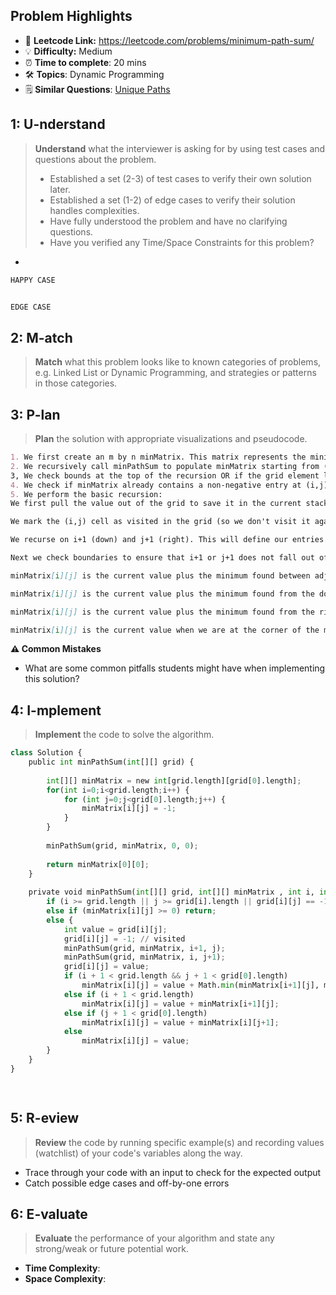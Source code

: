 ## Problem Highlights

* 🔗 **Leetcode Link:** <https://leetcode.com/problems/minimum-path-sum/>
* 💡 **Difficulty:** Medium
* ⏰ **Time to complete**: 20 mins
* 🛠️ **Topics**: Dynamic Programming
* 🗒️ **Similar Questions**: [Unique Paths](https://leetcode.com/problems/unique-paths/)
    
## 1: U-nderstand
 
> **Understand** what the interviewer is asking for by using test cases and questions about the problem.
> 
> - Established a set (2-3) of test cases to verify their own solution later.
> - Established a set (1-2) of edge cases to verify their solution handles complexities.
> - Have fully understood the problem and have no clarifying questions.
> - Have you verified any Time/Space Constraints for this problem?

- 
   
```markdown
HAPPY CASE


EDGE CASE

```   
    
## 2: M-atch

<!-- See https://docs.google.com/document/d/1hYT1hoOJ6pFIt8A5q-PIZmYP7pB4WqlzyUJgFx9x2mY/edit#heading=h.ya2de4n4zsds for list of algorithms based on question type-->

> **Match** what this problem looks like to known categories of problems, e.g. Linked List or Dynamic Programming, and strategies or patterns in those categories.



## 3: P-lan

> **Plan** the solution with appropriate visualizations and pseudocode.

```markdown
1. We first create an m by n minMatrix. This matrix represents the minimum distance to travel starting from square (i, j) to get to corner element (m-1, n-1). At the end of this algorithm we really are looking for (0,0). Pause and think about this.
2. We recursively call minPathSum to populate minMatrix starting from (0,0). Note, this will fully populate minMatrix.
3, We check bounds at the top of the recursion OR if the grid element located at (i,j) has been visited in the past. Note, we leverage the fact that the grid has ONLY non-negative integers here, so during recursion we can use -1 as a flag to indicate if it has been visited.
4. We check if minMatrix already contains a non-negative entry at (i,j). This leverages the fact that if this is populated then it must have already gone through the recursion to identify this value. Note, this is generaly refered to as memoization.
5. We perform the basic recursion:
We first pull the value out of the grid to save it in the current stack/frame for the recursion

We mark the (i,j) cell as visited in the grid (so we don't visit it again)

We recurse on i+1 (down) and j+1 (right). This will define our entries for minMatrix for (i+1, j) and (i, j+1).

Next we check boundaries to ensure that i+1 or j+1 does not fall out of the grid.

minMatrix[i][j] is the current value plus the minimum found between adjacent cells (down or right) when we are not along the edge of the grid.

minMatrix[i][j] is the current value plus the minimum found from the down cell (this is the case when you are on the far right wall of the grid).

minMatrix[i][j] is the current value plus the minimum found from the right cell (this is the case when you are along the bottom of the grid).

minMatrix[i][j] is the current value when we are at the corner of the matrix (down and left aren't defined).
```

**⚠️ Common Mistakes**

* What are some common pitfalls students might have when implementing this solution?



## 4: I-mplement

> **Implement** the code to solve the algorithm.

```python
class Solution {
    public int minPathSum(int[][] grid) {
       
        int[][] minMatrix = new int[grid.length][grid[0].length];
        for(int i=0;i<grid.length;i++) {
            for (int j=0;j<grid[0].length;j++) {
                minMatrix[i][j] = -1;
            }
        }
        
        minPathSum(grid, minMatrix, 0, 0);
        
        return minMatrix[0][0];
    }
    
    private void minPathSum(int[][] grid, int[][] minMatrix , int i, int j) {
        if (i >= grid.length || j >= grid[i].length || grid[i][j] == -1) return; 
        else if (minMatrix[i][j] >= 0) return;  
        else {
            int value = grid[i][j];
            grid[i][j] = -1; // visited
            minPathSum(grid, minMatrix, i+1, j);
            minPathSum(grid, minMatrix, i, j+1);
            grid[i][j] = value;
            if (i + 1 < grid.length && j + 1 < grid[0].length)
                minMatrix[i][j] = value + Math.min(minMatrix[i+1][j], minMatrix[i][j+1]);
            else if (i + 1 < grid.length)
                minMatrix[i][j] = value + minMatrix[i+1][j];
            else if (j + 1 < grid[0].length)
                minMatrix[i][j] = value + minMatrix[i][j+1];
            else
                minMatrix[i][j] = value;
        }
    }
}
```
```java
       
```
    
## 5: R-eview

> **Review** the code by running specific example(s) and recording values (watchlist) of your code's variables along the way.

- Trace through your code with an input to check for the expected output
- Catch possible edge cases and off-by-one errors

## 6: E-valuate

> **Evaluate** the performance of your algorithm and state any strong/weak or future potential work.

* **Time Complexity**: 
* **Space Complexity**: 